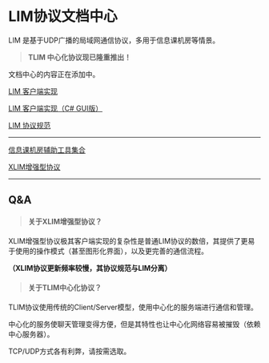 # LIM协议文档中心

LIM 是基于UDP广播的局域网通信协议，多用于信息课机房等情景。

> **TLIM 中心化协议现已隆重推出！**

文档中心的内容正在添加中。

[LIM 客户端实现](https://github.com/DreamDevelopmentTeam/LIM-Client)

[LIM 客户端实现（C# GUI版）](https://github.com/DreamDevelopmentTeam/LIM-Client-CSharp)

[LIM 协议规范](https://github.com/DreamDevelopmentTeam/LIM-Protocol)

---

[信息课机房辅助工具集合](https://github.com/DreamDevelopmentTeam/StudentLIM)

[XLIM增强型协议](https://github.com/DreamDevelopmentTeam/XLIM-Client)

---

## Q&A

> #### 关于XLIM增强型协议？

XLIM增强型协议极其客户端实现的复杂性是普通LIM协议的数倍，其提供了更易于使用的操作模式（甚至图形化界面），以及更完善的通信流程。

**（XLIM协议更新频率较慢，其协议规范与LIM分离）**

> #### 关于TLIM中心化协议？

TLIM协议使用传统的Client/Server模型，使用中心化的服务端进行通信和管理。

中心化的服务使聊天管理变得方便，但是其特性也让中心化网络容易被摧毁（依赖中心服务器）。

TCP/UDP方式各有利弊，请按需选取。
